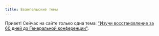 ```yaml
---
title: Евангельские темы
---
```


Привет! Сейчас на сайте только одна тема: ["Изучи восстановление за 60 дней до Генеральной конференции"](restoration60).